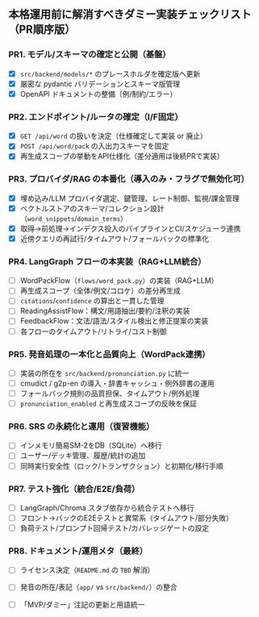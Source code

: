 ## 本格運用前に解消すべきダミー実装チェックリスト（PR順序版）

### PR1. モデル/スキーマの確定と公開（基盤）
- [x] `src/backend/models/*` のプレースホルダを確定版へ更新
- [x] 厳密な pydantic バリデーションとスキーマ版管理
- [x] OpenAPI ドキュメントの整備（例/制約/エラー）

### PR2. エンドポイント/ルータの確定（I/F固定）
- [x] `GET /api/word` の扱いを決定（仕様確定して実装 or 廃止）
- [x] `POST /api/word/pack` の入出力スキーマを固定
- [x] 再生成スコープの挙動をAPI仕様化（差分適用は後続PRで実装）

### PR3. プロバイダ/RAG の本番化（導入のみ・フラグで無効化可）
- [x] 埋め込み/LLM プロバイダ選定、鍵管理、レート制御、監視/課金管理
- [x] ベクトルストアのスキーマ/コレクション設計（`word_snippets`/`domain_terms`）
- [x] 取得→前処理→インデクス投入のパイプラインとCI/スケジューラ連携
- [x] 近傍クエリの再試行/タイムアウト/フォールバックの標準化

### PR4. LangGraph フローの本実装（RAG+LLM統合）
- [ ] WordPackFlow（`flows/word_pack.py`）の実装（RAG+LLM）
- [ ] 再生成スコープ（全体/例文/コロケ）の差分再生成
- [ ] `citations`/`confidence` の算出と一貫した管理
- [ ] ReadingAssistFlow：構文/用語抽出/要約/注釈の実装
- [ ] FeedbackFlow：文法/語法/スタイル検出と修正提案の実装
- [ ] 各フローのタイムアウト/リトライ/コスト制御

### PR5. 発音処理の一本化と品質向上（WordPack連携）
- [ ] 実装の所在を `src/backend/pronunciation.py` に統一
- [ ] cmudict / g2p-en の導入・辞書キャッシュ・例外辞書の運用
- [ ] フォールバック規則の品質担保、タイムアウト/例外処理
- [ ] `pronunciation_enabled` と再生成スコープの反映を保証

### PR6. SRS の永続化と運用（復習機能）
- [ ] インメモリ簡易SM-2をDB（SQLite）へ移行
- [ ] ユーザー/デッキ管理、履歴/統計の追加
- [ ] 同時実行安全性（ロック/トランザクション）と初期化/移行手順

### PR7. テスト強化（統合/E2E/負荷）
- [ ] LangGraph/Chroma スタブ依存から統合テストへ移行
- [ ] フロント→バックのE2Eテストと異常系（タイムアウト/部分失敗）
- [ ] 負荷テスト/プロンプト回帰テスト/カバレッジゲートの設定

### PR8. ドキュメント/運用メタ（最終）
- [ ] ライセンス決定（`README.md` の `TBD` 解消）
- [ ] 発音の所在/表記（`app/` vs `src/backend/`）の整合
- [ ] 「MVP/ダミー」注記の更新と用語統一


